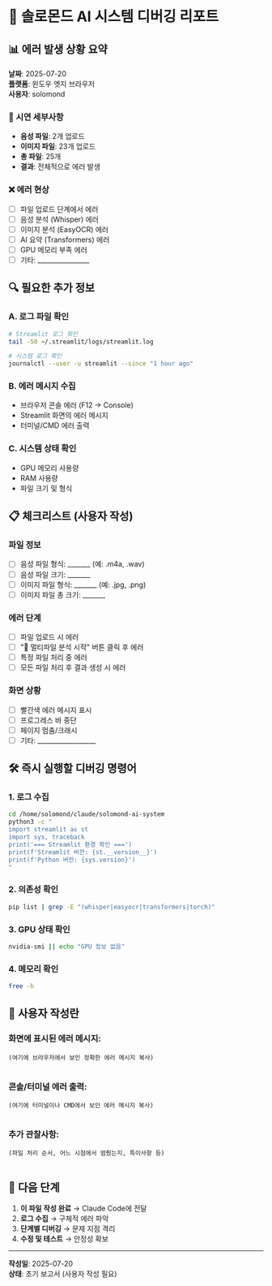 # 🐛 솔로몬드 AI 시스템 디버깅 리포트

## 📊 에러 발생 상황 요약

**날짜**: 2025-07-20  
**플랫폼**: 윈도우 엣지 브라우저  
**사용자**: solomond  

### 🎯 시연 세부사항
- **음성 파일**: 2개 업로드
- **이미지 파일**: 23개 업로드  
- **총 파일**: 25개
- **결과**: 전체적으로 에러 발생

### ❌ 에러 현상
- [ ] 파일 업로드 단계에서 에러
- [ ] 음성 분석 (Whisper) 에러
- [ ] 이미지 분석 (EasyOCR) 에러  
- [ ] AI 요약 (Transformers) 에러
- [ ] GPU 메모리 부족 에러
- [ ] 기타: ________________

## 🔍 필요한 추가 정보

### A. 로그 파일 확인
```bash
# Streamlit 로그 확인
tail -50 ~/.streamlit/logs/streamlit.log

# 시스템 로그 확인  
journalctl --user -u streamlit --since "1 hour ago"
```

### B. 에러 메시지 수집
- 브라우저 콘솔 에러 (F12 → Console)
- Streamlit 화면의 에러 메시지
- 터미널/CMD 에러 출력

### C. 시스템 상태 확인
- GPU 메모리 사용량
- RAM 사용량  
- 파일 크기 및 형식

## 📋 체크리스트 (사용자 작성)

### 파일 정보
- [ ] 음성 파일 형식: _______ (예: .m4a, .wav)
- [ ] 음성 파일 크기: _______ 
- [ ] 이미지 파일 형식: _______ (예: .jpg, .png)
- [ ] 이미지 파일 총 크기: _______

### 에러 단계  
- [ ] 파일 업로드 시 에러
- [ ] "🚀 멀티파일 분석 시작" 버튼 클릭 후 에러
- [ ] 특정 파일 처리 중 에러
- [ ] 모든 파일 처리 후 결과 생성 시 에러

### 화면 상황
- [ ] 빨간색 에러 메시지 표시
- [ ] 프로그레스 바 중단
- [ ] 페이지 멈춤/크래시
- [ ] 기타: __________________

## 🛠️ 즉시 실행할 디버깅 명령어

### 1. 로그 수집
```bash
cd /home/solomond/claude/solomond-ai-system
python3 -c "
import streamlit as st
import sys, traceback
print('=== Streamlit 환경 확인 ===')
print(f'Streamlit 버전: {st.__version__}')
print(f'Python 버전: {sys.version}')
"
```

### 2. 의존성 확인
```bash
pip list | grep -E "(whisper|easyocr|transformers|torch)"
```

### 3. GPU 상태 확인
```bash
nvidia-smi || echo "GPU 정보 없음"
```

### 4. 메모리 확인
```bash
free -h
```

## 📝 사용자 작성란

### 화면에 표시된 에러 메시지:
```
(여기에 브라우저에서 보인 정확한 에러 메시지 복사)


```

### 콘솔/터미널 에러 출력:
```
(여기에 터미널이나 CMD에서 보인 에러 메시지 복사)


```

### 추가 관찰사항:
```
(파일 처리 순서, 어느 시점에서 멈췄는지, 특이사항 등)


```

## 🎯 다음 단계

1. **이 파일 작성 완료** → Claude Code에 전달
2. **로그 수집** → 구체적 에러 파악  
3. **단계별 디버깅** → 문제 지점 격리
4. **수정 및 테스트** → 안정성 확보

---
**작성일**: 2025-07-20  
**상태**: 초기 보고서 (사용자 작성 필요)